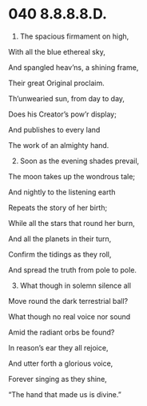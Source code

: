 # 040 8.8.8.8.D.

1.  The spacious firmament on high,

With all the blue ethereal sky,

And spangled heav’ns, a shining frame,

Their great Original proclaim.

Th’unwearied sun, from day to day,

Does his Creator’s pow’r display;

And publishes to every land

The work of an almighty hand.

2.  Soon as the evening shades prevail,

The moon takes up the wondrous tale;

And nightly to the listening earth

Repeats the story of her birth;

While all the stars that round her burn,

And all the planets in their turn,

Confirm the tidings as they roll,

And spread the truth from pole to pole.

3.  What though in solemn silence all

Move round the dark terrestrial ball?

What though no real voice nor sound

Amid the radiant orbs be found?

In reason’s ear they all rejoice,

And utter forth a glorious voice,

Forever singing as they shine,

“The hand that made us is divine.”

